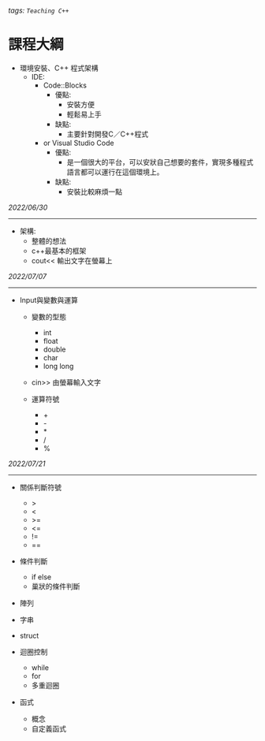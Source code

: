 ###### tags: `Teaching C++`
# 課程大綱
* 環境安裝、C++ 程式架構
    * IDE: 
        * Code::Blocks
            * 優點: 
                * 安裝方便
                * 輕鬆易上手
            * 缺點: 
                * 主要針對開發C／C++程式
        * or Visual Studio Code
            * 優點: 
                * 是一個很大的平台，可以安狀自己想要的套件，實現多種程式語言都可以運行在這個環境上。
            * 缺點: 
                * 安裝比較麻煩一點

*2022/06/30*

------------------
* 架構:
    * 整體的想法
    * c++最基本的框架
    * cout<< 輸出文字在螢幕上


*2022/07/07*

---------------------

* Input與變數與運算
    * 變數的型態
        * int
        * float
        * double
        * char
        * long long
    * cin>> 由螢幕輸入文字

    * 運算符號
        * \+
        * \-
        * \*
        * \/
        * \%


*2022/07/21*

---------------------

 * 關係判斷符號
     * \>
     * \<
     * \>=
     * \<=
     * \!=
     * \==

* 條件判斷
    * if else
    * 巢狀的條件判斷

* 陣列

* 字串

* struct

* 迴圈控制
    * while
    * for
    * 多重迴圈

* 函式
    * 概念
    * 自定義函式
